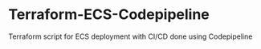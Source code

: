 # Terraform-ECS-Codepipeline
Terraform script for ECS deployment with CI/CD done using Codepipeline
